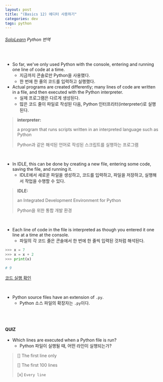 ```yaml
---
layout: post
title: "(Basics 12) 에디터 사용하기"
categories: dev
tags: python
---
```


###### [SoloLearn](https://www.sololearn.com) Python 번역

<br>

- So far, we've only used Python with the console, entering and running one line of code at a time.
  - 지금까지 콘솔로만 Python을 사용했다.
  - 한 번에 한 줄의 코드를 입력하고 실행했다.
- Actual programs are created differently; many lines of code are written in a file, and then executed with the Python interpreter.
  - 실제 프로그램은 다르게 생성된다.
  - 많은 코드 줄이 파일로 작성된 다음, Python 인터프리터(interpreter)로 실행된다.

> **interpreter:**
>
> a program that runs scripts written in an interpreted language such as Python
>
> Python과 같은 해석된 언어로 작성된 스크립트를 실행하는 프로그램

<br>

- In IDLE, this can be done by creating a new file, entering some code, saving the file, and running it.
  - IDLE에서 새로운 파일을 생성하고, 코드를 입력하고, 파일을 저장하고, 실행해서 작업을 수행할 수 있다.

> **IDLE:**
>
> an Integrated Development Environment for Python
>
> Python을 위한 통합 개발 환경

<br>

- Each line of code in the file is interpreted as though you entered it one line at a time at the console.
  - 파일의 각 코드 줄은 콘솔에서 한 번에 한 줄씩 입력된 것처럼 해석된다.

```python
>>> x = 7
>>> x = x + 2
>>> print(x)

# 9
```

[코드 실행 확인](https://code.sololearn.com/293/#py)

<br>

- Python source files have an extension of `.py`.
  - Python 소스 파일의 확장자는 `.py`이다.

<br>

<br>

#### QUIZ

- Which lines are executed when a Python file is run?
  - Python 파일이 실행될 때, 어떤 라인이 실행되는가?

> [] The first line only
>
> [] The first 100 lines
>
> [x] `Every line`

<br>

<br>